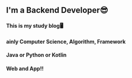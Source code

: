 ## I'm a Backend Developer😎
#### This is my study blog🖥
#### ainly Computer Science, Algorithm, Framework
#### Java or Python or Kotlin
#### Web and App!!
